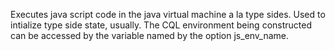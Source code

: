 Executes java script code in the java virtual machine a la type sides.  Used to intialize type side state, usually.  The CQL environment being constructed can be accessed by the variable named by the option  js_env_name.
